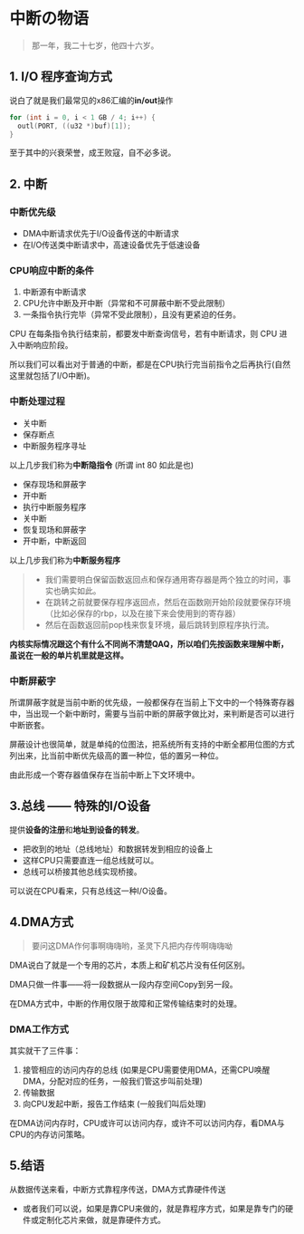 # 中断の物语

> 那一年，我二十七岁，他四十六岁。

## 1. I/O 程序查询方式

说白了就是我们最常见的x86汇编的**in/out**操作

```c++
for (int i = 0, i < 1 GB / 4; i++) {
  outl(PORT, ((u32 *)buf)[1]);
}
```

至于其中的兴衰荣誉，成王败寇，自不必多说。

## 2. 中断

### 中断优先级

- DMA中断请求优先于I/O设备传送的中断请求
- 在I/O传送类中断请求中，高速设备优先于低速设备

### CPU响应中断的条件

1. 中断源有中断请求
2. CPU允许中断及开中断（异常和不可屏蔽中断不受此限制）
3. 一条指令执行完毕（异常不受此限制），且没有更紧迫的任务。

CPU 在每条指令执行结束前，都要发中断查询信号，若有中断请求，则 CPU 进入中断响应阶段。

所以我们可以看出对于普通的中断，都是在CPU执行完当前指令之后再执行(自然这里就包括了I/O中断)。

### 中断处理过程

- 关中断
- 保存断点
- 中断服务程序寻址

以上几步我们称为**中断隐指令** (所谓 int 80 如此是也)

- 保存现场和屏蔽字
- 开中断
- 执行中断服务程序
- 关中断
- 恢复现场和屏蔽字
- 开中断，中断返回

以上几步我们称为**中断服务程序**

> - 我们需要明白保留函数返回点和保存通用寄存器是两个独立的时间，事实也确实如此。
> - 在跳转之前就要保存程序返回点，然后在函数刚开始阶段就要保存环境（比如必保存的rbp，以及在接下来会使用到的寄存器）
> - 然后在函数返回前pop栈来恢复环境，最后跳转到原程序执行流。

**内核实际情况跟这个有什么不同尚不清楚QAQ，所以咱们先按函数来理解中断，虽说在一般的单片机里就是这样。**

### 中断屏蔽字

所谓屏蔽字就是当前中断的优先级，一般都保存在当前上下文中的一个特殊寄存器中，当出现一个新中断时，需要与当前中断的屏蔽字做比对，来判断是否可以进行中断嵌套。

屏蔽设计也很简单，就是单纯的位图法，把系统所有支持的中断全都用位图的方式列出来，比当前中断优先级高的置一种位，低的置另一种位。

由此形成一个寄存器值保存在当前中断上下文环境中。

## 3.总线 —— 特殊的I/O设备

提供**设备的注册**和**地址到设备的转发**。

- 把收到的地址（总线地址）和数据转发到相应的设备上
- 这样CPU只需要直连一组总线就可以。
- 总线可以桥接其他总线实现桥接。

可以说在CPU看来，只有总线这一种I/O设备。

## 4.DMA方式

> 要问这DMA作何事啊嗨嗨哟，圣灵下凡把内存传啊嗨嗨呦

DMA说白了就是一个专用的芯片，本质上和矿机芯片没有任何区别。

DMA只做一件事——将一段数据从一段内存空间Copy到另一段。

在DMA方式中，中断的作用仅限于故障和正常传输结束时的处理。

### DMA工作方式

其实就干了三件事：

1. 接管相应的访问内存的总线 (如果是CPU需要使用DMA，还需CPU唤醒DMA，分配对应的任务，一般我们管这步叫前处理)
2. 传输数据
3. 向CPU发起中断，报告工作结束 (一般我们叫后处理)

在DMA访问内存时，CPU或许可以访问内存，或许不可以访问内存，看DMA与CPU的内存访问策略。

## 5.结语

从数据传送来看，中断方式靠程序传送，DMA方式靠硬件传送

- 或者我们可以说，如果是靠CPU来做的，就是靠程序方式，如果是靠专门的硬件或定制化芯片来做，就是靠硬件方式。
